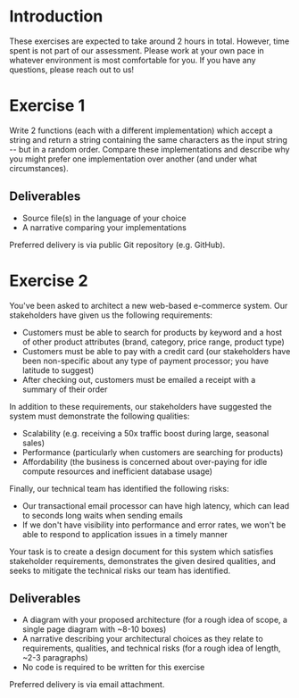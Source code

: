 # Introduction

These exercises are expected to take around 2 hours in total. However, time spent is not part of our assessment. Please work at your own pace in whatever environment is most comfortable for you. If you have any questions, please reach out to us!
 
# Exercise 1
 
Write 2 functions (each with a different implementation) which accept a string and return a string containing the same characters as the input string -- but in a random order. Compare these implementations and describe why you might prefer one implementation over another (and under what circumstances).

## Deliverables
- Source file(s) in the language of your choice
- A narrative comparing your implementations

Preferred delivery is via public Git repository (e.g. GitHub).
 
# Exercise 2
 
You've been asked to architect a new web-based e-commerce system. Our stakeholders have given us the following requirements:
 
- Customers must be able to search for products by keyword and a host of other product attributes (brand, category, price range, product type)
- Customers must be able to pay with a credit card (our stakeholders have been non-specific about any type of payment processor; you have latitude to suggest)
- After checking out, customers must be emailed a receipt with a summary of their order
 
In addition to these requirements, our stakeholders have suggested the system must demonstrate the following qualities:
 
- Scalability (e.g. receiving a 50x traffic boost during large, seasonal sales)
- Performance (particularly when customers are searching for products)
- Affordability (the business is concerned about over-paying for idle compute resources and inefficient database usage)
 
Finally, our technical team has identified the following risks:
 
- Our transactional email processor can have high latency, which can lead to seconds long waits when sending emails
- If we don't have visibility into performance and error rates, we won't be able to respond to application issues in a timely manner
 
Your task is to create a design document for this system which satisfies stakeholder requirements, demonstrates the given desired qualities, and seeks to mitigate the technical risks our team has identified.

## Deliverables
 
- A diagram with your proposed architecture (for a rough idea of scope, a single page diagram with ~8-10 boxes)
- A narrative describing your architectural choices as they relate to requirements, qualities, and technical risks (for a rough idea of length, ~2-3 paragraphs)
- No code is required to be written for this exercise

Preferred delivery is via email attachment.
